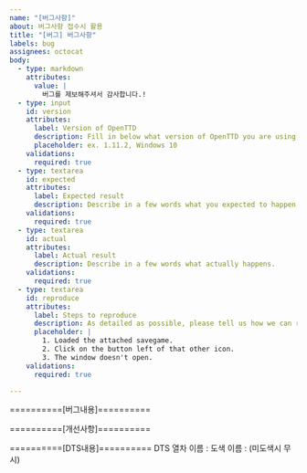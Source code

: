 ```yaml
---
name: "[버그사항]"
about: 버그사항 접수시 활용
title: "[버그] 버그사항"
labels: bug
assignees: octocat
body:
  - type: markdown
    attributes:
      value: |
        버그를 제보해주셔서 감사합니다.!
  - type: input
    id: version
    attributes:
      label: Version of OpenTTD
      description: Fill in below what version of OpenTTD you are using, including your OS.
      placeholder: ex. 1.11.2, Windows 10
    validations:
      required: true
  - type: textarea
    id: expected
    attributes:
      label: Expected result
      description: Describe in a few words what you expected to happen.
    validations:
      required: true
  - type: textarea
    id: actual
    attributes:
      label: Actual result
      description: Describe in a few words what actually happens.
    validations:
      required: true
  - type: textarea
    id: reproduce
    attributes:
      label: Steps to reproduce
      description: As detailed as possible, please tell us how we can reproduce this. Feel free to attach a savegame (zip it first) to make it more clear.
      placeholder: |
        1. Loaded the attached savegame.
        2. Click on the button left of that other icon.
        3. The window doesn't open.
    validations:
      required: true

---
```


==========[버그내용]==========

==========[개선사항]==========

==========[DTS내용]==========
DTS 열차 이름 : 
도색 이름 : (미도색시 무시)
